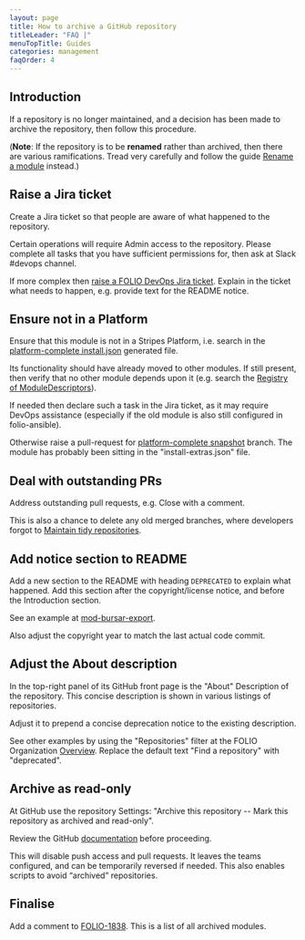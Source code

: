 ```yaml
---
layout: page
title: How to archive a GitHub repository
titleLeader: "FAQ |"
menuTopTitle: Guides
categories: management
faqOrder: 4
---
```


## Introduction

If a repository is no longer maintained, and a decision has been made to archive the repository, then follow this procedure.

(**Note**: If the repository is to be **renamed** rather than archived, then there are various ramifications.
Tread very carefully and follow the guide [Rename a module](/guides/rename-module/) instead.)

## Raise a Jira ticket

Create a Jira ticket so that people are aware of what happened to the repository.

Certain operations will require Admin access to the repository.
Please complete all tasks that you have sufficient permissions for, then ask at Slack #devops channel.

If more complex then [raise a FOLIO DevOps Jira ticket](/faqs/how-to-raise-devops-ticket/#general-folio-devops).
Explain in the ticket what needs to happen, e.g. provide text for the README notice.

## Ensure not in a Platform

Ensure that this module is not in a Stripes Platform,
i.e. search in the [platform-complete install.json](https://github.com/folio-org/platform-complete/blob/snapshot/install.json) generated file.

Its functionality should have already moved to other modules.
If still present, then verify that no other module depends upon it
(e.g. search the [Registry of ModuleDescriptors](/faqs/how-to-which-module-which-interface-endpoint/#registry-of-moduledescriptors)).

If needed then declare such a task in the Jira ticket, as it may require DevOps assistance (especially if the old module is also still configured in folio-ansible).

Otherwise raise a pull-request for [platform-complete snapshot](https://github.com/folio-org/platform-complete/tree/snapshot) branch.
The module has probably been sitting in the "install-extras.json" file.

## Deal with outstanding PRs

Address outstanding pull requests, e.g. Close with a comment.

This is also a chance to delete any old merged branches, where developers forgot to [Maintain tidy repositories](/guides/tidy-repository/).

## Add notice section to README

Add a new section to the README with heading `DEPRECATED` to explain what happened.
Add this section after the copyright/license notice, and before the Introduction section.

See an example at [mod-bursar-export](https://github.com/folio-org/mod-bursar-export).

Also adjust the copyright year to match the last actual code commit.

## Adjust the About description

In the top-right panel of its GitHub front page is the "About" Description of the repository. This concise description is shown in various listings of repositories.

Adjust it to prepend a concise deprecation notice to the existing description.

See other examples by using the "Repositories" filter at the FOLIO Organization [Overview](https://github.com/folio-org).
Replace the default text "Find a repository" with "deprecated".

## Archive as read-only

At GitHub use the repository Settings: "Archive this repository -- Mark this repository as archived and read-only".

Review the GitHub [documentation](https://docs.github.com/en/repositories/archiving-a-github-repository/archiving-repositories) before proceeding.

This will disable push access and pull requests. It leaves the teams configured, and can be temporarily reversed if needed. This also enables scripts to avoid “archived” repositories.

## Finalise

Add a comment to [FOLIO-1838](https://issues.folio.org/browse/FOLIO-1838).
This is a list of all archived modules.

<div class="folio-spacer-content"></div>
